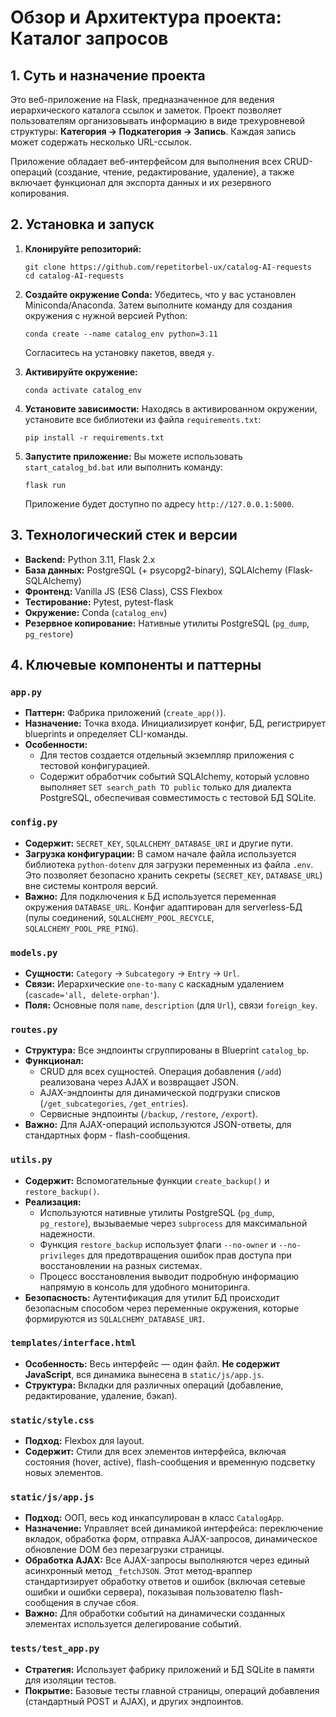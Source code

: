 # Обзор и Архитектура проекта: Каталог запросов

## 1. Суть и назначение проекта

Это веб-приложение на Flask, предназначенное для ведения иерархического каталога ссылок и заметок. Проект позволяет пользователям организовывать информацию в виде трехуровневой структуры: **Категория -> Подкатегория -> Запись**. Каждая запись может содержать несколько URL-ссылок.

Приложение обладает веб-интерфейсом для выполнения всех CRUD-операций (создание, чтение, редактирование, удаление), а также включает функционал для экспорта данных и их резервного копирования.

## 2. Установка и запуск

1.  **Клонируйте репозиторий:**
    ```shell
    git clone https://github.com/repetitorbel-ux/catalog-AI-requests
    cd catalog-AI-requests
    ```

2.  **Создайте окружение Conda:**
    Убедитесь, что у вас установлен Miniconda/Anaconda. Затем выполните команду для создания окружения с нужной версией Python:
    ```shell
    conda create --name catalog_env python=3.11
    ```
    Согласитесь на установку пакетов, введя `y`.

3.  **Активируйте окружение:**
    ```shell
    conda activate catalog_env
    ```

4.  **Установите зависимости:**
    Находясь в активированном окружении, установите все библиотеки из файла `requirements.txt`:
    ```shell
    pip install -r requirements.txt
    ```

5.  **Запустите приложение:**
    Вы можете использовать `start_catalog_bd.bat` или выполнить команду:
    ```shell
    flask run
    ```
    Приложение будет доступно по адресу `http://127.0.0.1:5000`.

## 3. Технологический стек и версии
- **Backend:** Python 3.11, Flask 2.x
- **База данных:** PostgreSQL (+ psycopg2-binary), SQLAlchemy (Flask-SQLAlchemy)
- **Фронтенд:** Vanilla JS (ES6 Class), CSS Flexbox
- **Тестирование:** Pytest, pytest-flask
- **Окружение:** Conda (`catalog_env`)
- **Резервное копирование:** Нативные утилиты PostgreSQL (`pg_dump`, `pg_restore`)

## 4. Ключевые компоненты и паттерны

### `app.py`
- **Паттерн:** Фабрика приложений (`create_app()`).
- **Назначение:** Точка входа. Инициализирует конфиг, БД, регистрирует blueprints и определяет CLI-команды.
- **Особенности:**
    - Для тестов создается отдельный экземпляр приложения с тестовой конфигурацией.
    - Содержит обработчик событий SQLAlchemy, который условно выполняет `SET search_path TO public` только для диалекта PostgreSQL, обеспечивая совместимость с тестовой БД SQLite.

### `config.py`
- **Содержит:** `SECRET_KEY`, `SQLALCHEMY_DATABASE_URI` и другие пути.
- **Загрузка конфигурации:** В самом начале файла используется библиотека `python-dotenv` для загрузки переменных из файла `.env`. Это позволяет безопасно хранить секреты (`SECRET_KEY`, `DATABASE_URL`) вне системы контроля версий.
- **Важно:** Для подключения к БД используется переменная окружения `DATABASE_URL`. Конфиг адаптирован для serverless-БД (пулы соединений, `SQLALCHEMY_POOL_RECYCLE`, `SQLALCHEMY_POOL_PRE_PING`).

### `models.py`
- **Сущности:** `Category` -> `Subcategory` -> `Entry` -> `Url`.
- **Связи:** Иерархические `one-to-many` с каскадным удалением (`cascade='all, delete-orphan'`).
- **Поля:** Основные поля `name`, `description` (для `Url`), связи `foreign_key`.

### `routes.py`
- **Структура:** Все эндпоинты сгруппированы в Blueprint `catalog_bp`.
- **Функционал:**
  - CRUD для всех сущностей. Операция добавления (`/add`) реализована через AJAX и возвращает JSON.
  - AJAX-эндпоинты для динамической подгрузки списков (`/get_subcategories`, `/get_entries`).
  - Сервисные эндпоинты (`/backup`, `/restore`, `/export`).
- **Важно:** Для AJAX-операций используются JSON-ответы, для стандартных форм - flash-сообщения.

### `utils.py`
- **Содержит:** Вспомогательные функции `create_backup()` и `restore_backup()`.
- **Реализация:**
    - Используются нативные утилиты PostgreSQL (`pg_dump`, `pg_restore`), вызываемые через `subprocess` для максимальной надежности.
    - Функция `restore_backup` использует флаги `--no-owner` и `--no-privileges` для предотвращения ошибок прав доступа при восстановлении на разных системах.
    - Процесс восстановления выводит подробную информацию напрямую в консоль для удобного мониторинга.
- **Безопасность:** Аутентификация для утилит БД происходит безопасным способом через переменные окружения, которые формируются из `SQLALCHEMY_DATABASE_URI`.

### `templates/interface.html`
- **Особенность:** Весь интерфейс — один файл. **Не содержит JavaScript**, вся динамика вынесена в `static/js/app.js`.
- **Структура:** Вкладки для различных операций (добавление, редактирование, удаление, бэкап).

### `static/style.css`
- **Подход:** Flexbox для layout.
- **Содержит:** Стили для всех элементов интерфейса, включая состояния (hover, active), flash-сообщения и временную подсветку новых элементов.

### `static/js/app.js`
- **Подход:** ООП, весь код инкапсулирован в класс `CatalogApp`.
- **Назначение:** Управляет всей динамикой интерфейса: переключение вкладок, обработка форм, отправка AJAX-запросов, динамическое обновление DOM без перезагрузки страницы.
- **Обработка AJAX:** Все AJAX-запросы выполняются через единый асинхронный метод `_fetchJSON`. Этот метод-враппер стандартизирует обработку ответов и ошибок (включая сетевые ошибки и ошибки сервера), показывая пользователю flash-сообщения в случае сбоя.
- **Важно:** Для обработки событий на динамически созданных элементах используется делегирование событий.

### `tests/test_app.py`
- **Стратегия:** Использует фабрику приложений и БД SQLite в памяти для изоляции тестов.
- **Покрытие:** Базовые тесты главной страницы, операций добавления (стандартный POST и AJAX), и других эндпоинтов.